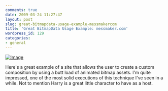 ```yaml
---
comments: true
date: 2009-03-24 11:27:47
layout: post
slug: great-bitmapdata-usage-example-messmakercom
title: 'Great BitmapData Usage Example: messmaker.com'
wordpress_id: 129
categories:
- general
---
```


[![Image](http://www.messmaker.com/ViewImage.aspx?type=small&mess=efbfcba3cc76468cbd74b9bc0703dd6c)](http://www.messmaker.com/?mess=efbfcba3cc76468cbd74b9bc0703dd6c)




Here's a great example of a site that allows the user to create a custom composition by using a butt load of animated bitmap assets. I'm quite impressed, one of the most solid executions of this technique I've seen in a while. Not to mention Harry is a great little character to have as a host.



